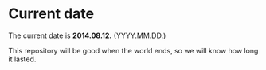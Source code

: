 # Current date

The current date is **2014.08.12.** (YYYY.MM.DD.)

This repository will be good when the world ends, so we will know how long it lasted.